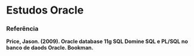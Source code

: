# Estudos Oracle
### Referência
**Price, Jason. (2009). Oracle database 11g SQL Domine SQL e PL/SQL no banco de daods Oracle. Bookman.**

